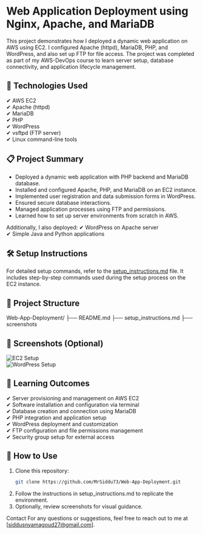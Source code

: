 # Web Application Deployment using Nginx, Apache, and MariaDB

This project demonstrates how I deployed a dynamic web application on AWS using EC2. I configured Apache (httpd), MariaDB, PHP, and WordPress, and also set up FTP for file access. The project was completed as part of my AWS-DevOps course to learn server setup, database connectivity, and application lifecycle management.

## 🚀 Technologies Used
✔ AWS EC2  
✔ Apache (httpd)  
✔ MariaDB  
✔ PHP  
✔ WordPress  
✔ vsftpd (FTP server)  
✔ Linux command-line tools  

## 📋 Project Summary
- Deployed a dynamic web application with PHP backend and MariaDB database.
- Installed and configured Apache, PHP, and MariaDB on an EC2 instance.
- Implemented user registration and data submission forms in WordPress.
- Ensured secure database interactions.
- Managed application processes using FTP and permissions.
- Learned how to set up server environments from scratch in AWS.

Additionally, I also deployed:
✔ WordPress on Apache server  
✔ Simple Java and Python applications  

## 🛠 Setup Instructions
For detailed setup commands, refer to the [setup_instructions.md](setup_instructions.md) file. It includes step-by-step commands used during the setup process on the EC2 instance.

## 📂 Project Structure
Web-App-Deployment/
├── README.md
├── setup_instructions.md
├── screenshots


## 📸 Screenshots (Optional)
![EC2 Setup](screenshots/ec2-setup.png)  
![WordPress Setup](screenshots/wordpress-setup.png)

## 📖 Learning Outcomes
✔ Server provisioning and management on AWS EC2  
✔ Software installation and configuration via terminal  
✔ Database creation and connection using MariaDB  
✔ PHP integration and application setup  
✔ WordPress deployment and customization  
✔ FTP configuration and file permissions management  
✔ Security group setup for external access

## 📂 How to Use
1. Clone this repository:
   ```bash
   git clone https://github.com/MrSiddu73/Web-App-Deployment.git
2. Follow the instructions in setup_instructions.md to replicate the environment.
3. Optionally, review screenshots for visual guidance.


 Contact
For any questions or suggestions, feel free to reach out to me at [siddusnyamagoud27@gmail.com].